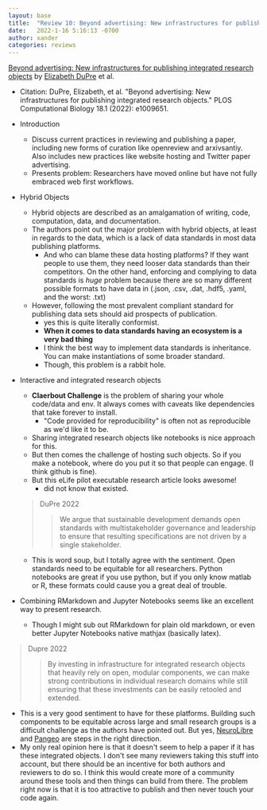 ```yaml
---
layout: base
title:  "Review 10: Beyond advertising: New infrastructures for publishing integrated research objects"
date:   2022-1-16 5:16:13 -0700
author: xander
categories: reviews
---
```




[Beyond advertising: New infrastructures for publishing integrated research objects](https://journals.plos.org/ploscompbiol/article?id=10.1371/journal.pcbi.1009651) by [Elizabeth DuPre](https://elizabeth-dupre.com/#/cv) et al.

- Citation: DuPre, Elizabeth, et al. "Beyond advertising: New infrastructures for publishing integrated research objects." PLOS Computational Biology 18.1 (2022): e1009651.

- Introduction 
    - Discuss current practices in reviewing and publishing a paper, including new forms of curation like openreview and arxivsantiy. Also includes new practices like website hosting and Twitter paper advertising.
    - Presents problem: Researchers have moved online but have not fully embraced web first workflows.
- Hybrid Objects
    - Hybrid objects are described as an amalgamation of writing, code, computation, data, and documentation. 
    - The authors point out the major problem with hybrid objects, at least in regards to the data, which is a lack of data standards in most data publishing platforms.
        - And who can blame these data hosting platforms? If they want people to use them, they need looser data standards than their competitors. On the other hand, enforcing and complying to data standards is _huge_ problem because there are so many different possible formats to have data in (.json, .csv, .dat, .hdf5, .yaml, and the worst: .txt)
    - However, following the most prevalent compliant standard for publishing data sets should aid prospects of publication.
        - yes this is quite literally conformist. 
        - **When it comes to data standards having an ecosystem is a very bad thing**
        - I think the best way to implement data standards is inheritance. You can make instantiations of some broader standard.
        - Though, this problem is a rabbit hole.
- Interactive and integrated research objects
    - **Claerbout Challenge** is the problem of sharing your whole code/data and env. It always comes with caveats like dependencies that take forever to install.
        - "Code provided for reproducibility" is often not as reproducible as we'd like it to be.
    - Sharing integrated research objects like notebooks is nice approach for this.
    - But then comes the challenge of hosting such objects. So if you make a notebook, where do you put it so that people can engage. (I think github is fine).
    - But this eLife pilot executable research article looks awesome!
        - did not know that existed.
    > DuPre 2022
    >> We argue that sustainable development demands open standards with multistakeholder governance and leadership to ensure that resulting specifications are not driven by a single stakeholder.
    
    - This is word soup, but I totally agree with the sentiment. Open standards need to be equitable for all researchers. Python notebooks are great if you use python, but if you only know matlab or R, these formats could cause you a great deal of trouble.
- Combining RMarkdown and Jupyter Notebooks seems like an excellent way to present research.
    - Though I might sub out RMarkdown for plain old markdown, or even better Jupyter Notebooks native mathjax (basically latex).

 > Dupre 2022
 >> By investing in infrastructure for integrated research objects that heavily rely on open, modular components, we can make strong contributions in individual research domains while still ensuring that these investments can be easily retooled and extended.

 - This is a very good sentiment to have for these platforms. Building such components to be equitable across large and small research groups is a difficult challenge as the authors have pointed out. But yes, [NeuroLibre](https://www.neurolibre.org/) and [Pangeo](https://pangeo.io/) are steps in the right direction. 
 - My only real opinion here is that it doesn't seem to help a paper if it has these integrated objects. I don't see many reviewers taking this stuff into account, but there should be an incentive for both authors and reviewers to do so. I think this would create more of a community around these tools and then things can build from there. The problem right now is that it is too attractive to publish and then never touch your code again.
